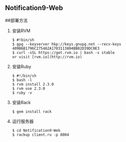 ## Notification9-Web

##部署方法

1. 安装RVM
    ```
    $ #!bin/sh
    $ gpg --keyserver hkp://keys.gnupg.net --recv-keys 409B6B1796C275462A1703113804BB82D39DC0E3
    $ curl -sSL https://get.rvm.io | bash -s stable
    or visit [rvm.io](http://rvm.io)
    ```
2. 安装Ruby
    ```
    $ #!/bin/sh
    $ bash -l
    $ rvm install 2.3.0
    $ rvm use 2.3.0
    $ ruby -v
    ```
3. 安装Rack
    ```
    $ gem install rack
    ```
4. 运行服务器
    ```
    $ cd Notification9-Web
    $ rackup client.ru -p 8004
    ```